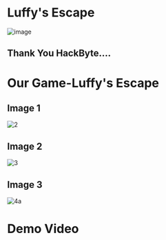 # Luffy's Escape
![image](https://user-images.githubusercontent.com/118302022/230762128-7c46d2b6-9abd-4fa8-b1d5-d9abcdfd8ebf.png)
## Thank You HackByte....
# Our Game-Luffy's Escape
## Image 1
![2](https://user-images.githubusercontent.com/118302022/230762152-a4080e43-43b4-48a8-b2bc-554d81cebbe5.png)

## Image 2
![3](https://user-images.githubusercontent.com/118302022/230762212-7cfb9464-dee9-4501-930d-050d98692471.png)

## Image 3
![4a](https://user-images.githubusercontent.com/118302022/230762227-c126f782-5b06-4d12-9dad-78e21f6748f0.png)

# Demo Video
